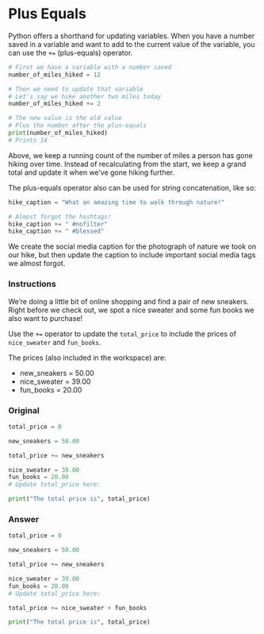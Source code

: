 # Plus Equals

Python offers a shorthand for updating variables. When you have a number saved in a variable and want to add to the current value of the variable, you can use the `+=` (plus-equals) operator.

```py
# First we have a variable with a number saved
number_of_miles_hiked = 12

# Then we need to update that variable
# Let's say we hike another two miles today
number_of_miles_hiked += 2

# The new value is the old value
# Plus the number after the plus-equals
print(number_of_miles_hiked)
# Prints 14
```

Above, we keep a running count of the number of miles a person has gone hiking over time. Instead of recalculating from the start, we keep a grand total and update it when we’ve gone hiking further.

The plus-equals operator also can be used for string concatenation, like so:

```py
hike_caption = "What an amazing time to walk through nature!"

# Almost forgot the hashtags!
hike_caption += " #nofilter"
hike_caption += " #blessed"
```

We create the social media caption for the photograph of nature we took on our hike, but then update the caption to include important social media tags we almost forgot.

### Instructions

We’re doing a little bit of online shopping and find a pair of new sneakers. Right before we check out, we spot a nice sweater and some fun books we also want to purchase!

Use the `+=` operator to update the `total_price` to include the prices of `nice_sweater` and `fun_books`.

The prices (also included in the workspace) are:

* new_sneakers = 50.00
* nice_sweater = 39.00
* fun_books = 20.00

### Original

```py
total_price = 0

new_sneakers = 50.00

total_price += new_sneakers

nice_sweater = 39.00
fun_books = 20.00
# Update total_price here:

print("The total price is", total_price)
```

### Answer

```py
total_price = 0

new_sneakers = 50.00

total_price += new_sneakers

nice_sweater = 39.00
fun_books = 20.00
# Update total_price here:

total_price += nice_sweater + fun_books

print("The total price is", total_price)
```